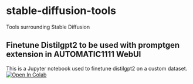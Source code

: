 # stable-diffusion-tools
Tools surrounding Stable Diffusion

## Finetune Distilgpt2 to be used with promptgen extension in AUTOMATIC1111 WebUI


This is a Jupyter notebook used to finetune distilgpt2 on a custom dataset.
[![Open In Colab](https://colab.research.google.com/assets/colab-badge.svg)](https://colab.research.google.com/github/0Tick/stable-diffusion-tools/blob/main/distilgpt2train.ipynb)
